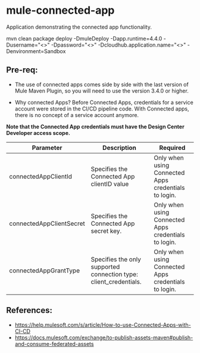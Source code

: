 # mule-connected-app
Application demonstrating the connected app functionality.

mvn clean package deploy -DmuleDeploy -Dapp.runtime=4.4.0 -Dusername="<<username>>" -Dpassword="<<password>>" -Dcloudhub.application.name="<<name>>" -Denvironment=Sandbox


## Pre-req:
- The use of connected apps comes side by side with the last version of Mule Maven Plugin, so you will need to use the version 3.4.0 or higher. 

- Why connected Apps?
    Before Connected Apps, credentials for a service account were stored in the CI/CD pipeline code. With Connected apps, there is no concept of a service account anymore.
    
**Note that the Connected App credentials must have the Design Center Developer access scope.**

|Parameter | Description |	Required |
|----------|-------------|-----------|
| connectedAppClientId | Specifies the Connected App clientID value | Only when using Connected Apps credentials to login.|
| connectedAppClientSecret | Specifies the Connected App secret key. | Only when using Connected Apps credentials to login.|
| connectedAppGrantType | Specifies the only supported connection type: client_credentials. | Only when using Connected Apps credentials to login.|

## References:
- https://help.mulesoft.com/s/article/How-to-use-Connected-Apps-with-CI-CD
- https://docs.mulesoft.com/exchange/to-publish-assets-maven#publish-and-consume-federated-assets